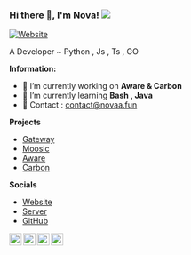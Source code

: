 ### Hi there 👋, I'm Nova!  ![](https://komarev.com/ghpvc/?username=starsophile)
[![Website](https://img.shields.io/website?label=novaa.fun&style=for-the-badge&url=https%3A%2F%2Fnovaa.fun)](https://novaa.fun)

A Developer ~ Python , Js , Ts , GO

 **Information:**

- 🔭 I’m currently working on  **Aware & Carbon**
- 🌱 I’m currently learning  **Bash , Java**
- 🌱 Contact : contact@novaa.fun

**Projects**

- [Gateway](https://gatewaybot.xyz)
- [Moosic](https://moosicbot.pro)
- [Aware](https://discord.gg/awarebot)
- [Carbon](https://discord.gg/awarebot)

**Socials**

- [Website](https://awarebot.pro)
- [Server](https://discord.gg/awarebot)
- [GitHub](https://github.com/starsophile)

<a href="https://discord.com/users/847770840266833961" target="_blank" >
    <img align ="left" alt="NightMare's Discord" width="22px" src ="https://cdn.jsdelivr.net/npm/simple-icons@v3/icons/discord.svg" />
  </a>
  <a href="https://github.com/starsophile" target="_blank">
    <img align ="left" alt="NIghtMare's Github " width="22px" src ="https://cdn.jsdelivr.net/npm/simple-icons@v3/icons/github.svg" />
  </a>
<a href="https://instagram.com/xd.nightmare" target="_blank" >
    <img align ="left" alt="NightMare's Insta" width="22px" src ="https://cdn.jsdelivr.net/npm/simple-icons@v3/icons/instagram.svg" />
  </a>
<a href="https://youtube.com/@starsophile" target="_blank" >
    <img align ="left" alt="NightMare's YouTube" width="22px" src ="https://cdn.jsdelivr.net/npm/simple-icons@v3/icons/youtube.svg" />
  </a>

<br />
<br />

![]()
